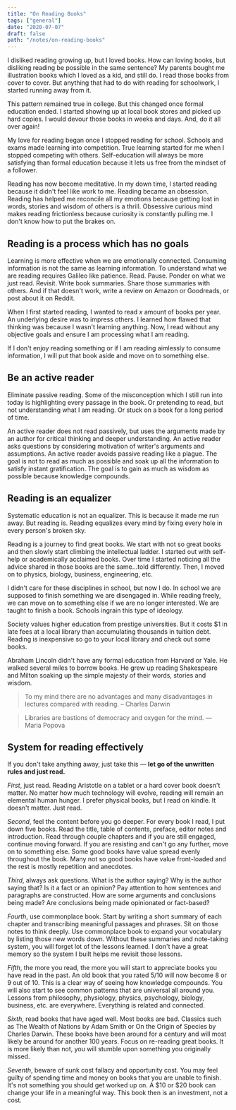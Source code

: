 ```yaml
---
title: "On Reading Books"
tags: ["general"]
date: "2020-07-07"
draft: false
path: "/notes/on-reading-books"
---
```

I disliked reading growing up, but I loved books. How can loving books, but disliking reading be possible in the same sentence? My parents bought me illustration books which I loved as a kid, and still do. I read those books from cover to cover. But anything that had to do with reading for schoolwork, I started running away from it.

This pattern remained true in college. But this changed once formal education ended. I started showing up at local book stores and picked up hard copies. I would devour those books in weeks and days. And, do it all over again! 

My love for reading began once I stopped reading for school. Schools and exams made learning into competition. True learning started for me when I stopped competing with others. Self-education will always be more satisfying than formal education because it lets us free from the mindset of a follower.

Reading has now become meditative. In my down time, I started reading because it didn't feel like work to me. Reading became an obsession. Reading has helped me reconcile all my emotions because getting lost in words, stories and wisdom of others is a thrill. Obsessive curious mind makes reading frictionless because curiosity is constantly pulling me. I don't know how to put the brakes on.

## Reading is a process which has no goals
Learning is more effective when we are emotionally connected. Consuming information is not the same as learning information. To understand what we are reading requires Galileo like patience. Read. Pause. Ponder on what we just read. Revisit. Write book summaries. Share those summaries with others. And if that doesn't work, write a review on Amazon or Goodreads, or post about it on Reddit.

When I first started reading, I wanted to read _x_ amount of books per year. An underlying desire was to impress others. I learned how flawed that thinking was because I wasn't learning anything. Now, I read without any objective goals and ensure I am processing what I am reading.

If I don't enjoy reading something or if I am reading aimlessly to consume information, I will put that book aside and move on to something else.

## Be an active reader
Eliminate passive reading. Some of the misconception which I still run into today is highlighting every passage in the book. Or pretending to read, but not understanding what I am reading. Or stuck on a book for a long period of time.

An active reader does not read passively, but uses the arguments made by an author for critical thinking and deeper understanding. An active reader asks questions by considering motivation of writer's arguments and assumptions. An active reader avoids passive reading like a plague. The goal is not to read as much as possible and soak up all the information to satisfy instant gratification. The goal is to gain as much as wisdom as possible because knowledge compounds.

## Reading is an equalizer
Systematic education is not an equalizer. This is because it made me run away. But reading is. Reading equalizes every mind by fixing every hole in every person's broken sky.

Reading is a journey to find great books. We start with not so great books and then slowly start climbing the intellectual ladder. I started out with self-help or academically acclaimed books. Over time I started noticing all the advice shared in those books are the same...told differently. Then, I moved on to physics, biology, business, engineering, etc. 

I didn't care for these disciplines in school, but now I do. In school we are supposed to finish something we are disengaged in. While reading freely, we can move on to something else if we are no longer interested. We are taught to finish a book. Schools ingrain this type of ideology.

Society values higher education from prestige universities. But it costs $1 in late fees at a local library than accumulating thousands in tuition debt. Reading is inexpensive so go to your local library and check out some books.

Abraham Lincoln didn't have any formal education from Harvard or Yale. He walked several miles to borrow books. He grew up reading Shakespeare and Milton soaking up the simple majesty of their words, stories and wisdom. 

> To my mind there are no advantages and many disadvantages in lectures compared with reading. – Charles Darwin

> Libraries are bastions of democracy and oxygen for the mind. — Maria Popova

## System for reading effectively

If you don't take anything away, just take this — **let go of the unwritten rules and just read.**

_First_, just read. Reading Aristotle on a tablet or a hard cover book doesn't matter. No matter how much technology will evolve, reading will remain an elemental human hunger. I prefer physical books, but I read on kindle. It doesn't matter. Just read.

_Second_, feel the content before you go deeper. For every book I read, I put down five books. Read the title, table of contents, preface, editor notes and introduction. Read through couple chapters and if you are still engaged, continue moving forward. If you are resisting and can't go any further, move on to something else. Some good books have value spread evenly throughout the book. Many not so good books have value front-loaded and the rest is mostly repetition and anecdotes.

_Third_, always ask questions. What is the author saying? Why is the author saying that? Is it a fact or an opinion? Pay attention to how sentences and paragraphs are constructed. How are some arguments and conclusions being made? Are conclusions being made opinionated or fact-based?

_Fourth_, use commonplace book. Start by writing a short summary of each chapter and transcribing meaningful passages and phrases. Sit on those notes to think deeply. Use commonplace book to expand your vocabulary by listing those new words down. Without these summaries and note-taking system, you will forget lot of the lessons learned. I don't have a great memory so the system I built helps me revisit those lessons.

_Fifth_, the more you read, the more you will start to appreciate books you have read in the past. An old book that you rated 5/10 will now become 8 or 9 out of 10. This is a clear way of seeing how knowledge compounds. You will also start to see common patterns that are universal all around you. Lessons from philosophy, physiology, physics, psychology, biology, business, etc. are everywhere. Everything is related and connected.

_Sixth_, read books that have aged well. Most books are bad. Classics such as The Wealth of Nations by Adam Smith or On the Origin of Species by Charles Darwin. These books have been around for a century and will most likely be around for another 100 years. Focus on re-reading great books. It is more likely than not, you will stumble upon something you originally missed.

_Seventh_, beware of sunk cost fallacy and opportunity cost. You may feel guilty of spending time and money on books that you are unable to finish. It's not something you should get worked up on. A $10 or $20 book can change your life in a meaningful way. This book then is an investment, not a cost.
